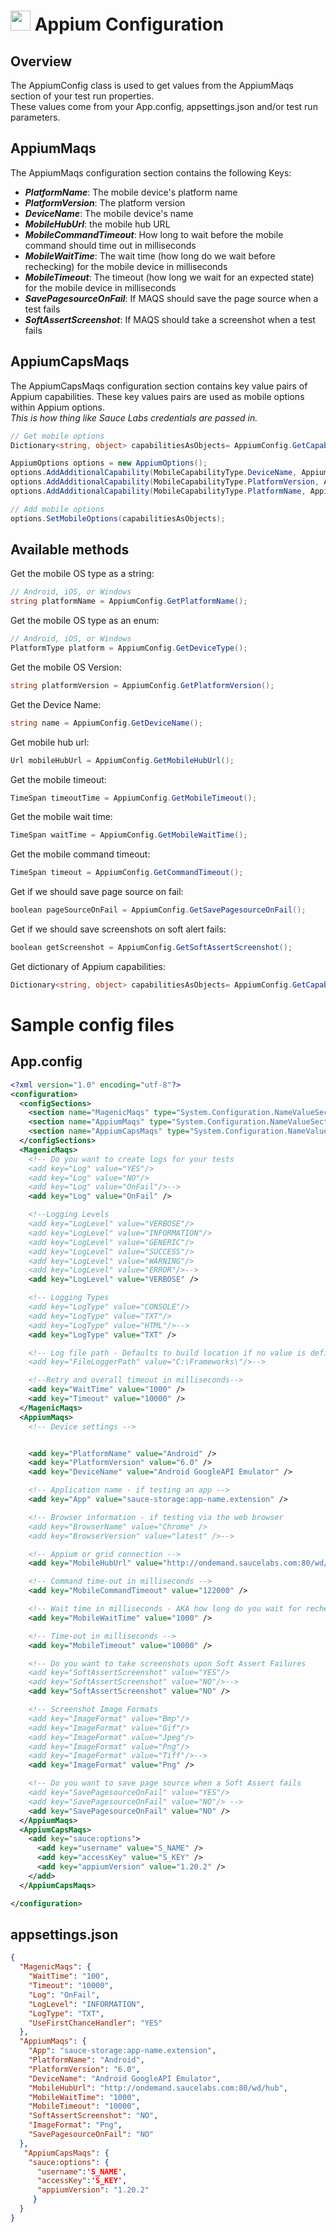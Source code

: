 # <img src="resources/maqslogo.ico" height="32" width="32"> Appium Configuration

## Overview
The AppiumConfig class is used to get values from the AppiumMaqs section of your test run properties.
<br>These values come from your App.config, appsettings.json and/or test run parameters.

## AppiumMaqs
The AppiumMaqs configuration section contains the following Keys:
* ***PlatformName***: The mobile device's platform name
* ***PlatformVersion***: The platform version
* ***DeviceName***: The mobile device's name 
* ***MobileHubUrl***: the mobile hub URL
* ***MobileCommandTimeout***: How long to wait before the mobile command should time out in milliseconds
* ***MobileWaitTime***: The wait time (how long do we wait before rechecking) for the mobile device in milliseconds
* ***MobileTimeout***: The timeout (how long we wait for an expected state) for the mobile device in milliseconds
* ***SavePagesourceOnFail***: If MAQS should save the page source when a test fails
* ***SoftAssertScreenshot***: If MAQS should take a screenshot when a test fails


## AppiumCapsMaqs
The AppiumCapsMaqs configuration section contains key value pairs of Appium capabilities. These key values pairs are used as mobile options within Appium options.  
*This is how thing like Sauce Labs credentials are passed in.*
```csharp
// Get mobile options
Dictionary<string, object> capabilitiesAsObjects= AppiumConfig.GetCapabilitiesAsObjects();

AppiumOptions options = new AppiumOptions();
options.AddAdditionalCapability(MobileCapabilityType.DeviceName, AppiumConfig.GetDeviceName());
options.AddAdditionalCapability(MobileCapabilityType.PlatformVersion, AppiumConfig.GetPlatformVersion());
options.AddAdditionalCapability(MobileCapabilityType.PlatformName, AppiumConfig.GetPlatformName().ToUpper());

// Add mobile options
options.SetMobileOptions(capabilitiesAsObjects);

```

## Available methods
Get the mobile OS type as a string:
```csharp
// Android, iOS, or Windows
string platformName = AppiumConfig.GetPlatformName();
```

Get the mobile OS type as an enum:
```csharp
// Android, iOS, or Windows
PlatformType platform = AppiumConfig.GetDeviceType();
```

Get the mobile OS Version:
```csharp
string platformVersion = AppiumConfig.GetPlatformVersion();
```

Get the Device Name:
```csharp
string name = AppiumConfig.GetDeviceName();
```

Get mobile hub url:
```csharp
Url mobileHubUrl = AppiumConfig.GetMobileHubUrl();
```

Get the mobile timeout:
```csharp
TimeSpan timeoutTime = AppiumConfig.GetMobileTimeout();
```

Get the mobile wait time:
```csharp
TimeSpan waitTime = AppiumConfig.GetMobileWaitTime();
```

Get the mobile command timeout:
```csharp
TimeSpan timeout = AppiumConfig.GetCommandTimeout();
```

Get if we should save page source on fail:
```csharp
boolean pageSourceOnFail = AppiumConfig.GetSavePagesourceOnFail();
```

Get if we should save screenshots on soft alert fails:
```csharp
boolean getScreenshot = AppiumConfig.GetSoftAssertScreenshot();
```

Get dictionary of Appium capabilities:
```csharp
Dictionary<string, object> capabilitiesAsObjects= AppiumConfig.GetCapabilitiesAsObjects();
```

# Sample config files
## App.config
```xml
<?xml version="1.0" encoding="utf-8"?>
<configuration>
  <configSections>
    <section name="MagenicMaqs" type="System.Configuration.NameValueSectionHandler" />
    <section name="AppiumMaqs" type="System.Configuration.NameValueSectionHandler" />
    <section name="AppiumCapsMaqs" type="System.Configuration.NameValueSectionHandler" />
  </configSections>
  <MagenicMaqs>
    <!-- Do you want to create logs for your tests
    <add key="Log" value="YES"/>
    <add key="Log" value="NO"/>
    <add key="Log" value="OnFail"/>-->
    <add key="Log" value="OnFail" />

    <!--Logging Levels
    <add key="LogLevel" value="VERBOSE"/>
    <add key="LogLevel" value="INFORMATION"/>
    <add key="LogLevel" value="GENERIC"/>
    <add key="LogLevel" value="SUCCESS"/>
    <add key="LogLevel" value="WARNING"/>
    <add key="LogLevel" value="ERROR"/>-->
    <add key="LogLevel" value="VERBOSE" />

    <!-- Logging Types
    <add key="LogType" value="CONSOLE"/>
    <add key="LogType" value="TXT"/>
    <add key="LogType" value="HTML"/>-->
    <add key="LogType" value="TXT" />

    <!-- Log file path - Defaults to build location if no value is defined
    <add key="FileLoggerPath" value="C:\Frameworks\"/>-->

    <!--Retry and overall timeout in milliseconds-->
    <add key="WaitTime" value="1000" />
    <add key="Timeout" value="10000" />
  </MagenicMaqs>
  <AppiumMaqs>
    <!-- Device settings -->


    <add key="PlatformName" value="Android" />
    <add key="PlatformVersion" value="6.0" />
    <add key="DeviceName" value="Android GoogleAPI Emulator" />

    <!-- Application name - if testing an app -->
    <add key="App" value="sauce-storage:app-name.extension" />

    <!-- Browser information - if testing via the web browser 
    <add key="BrowserName" value="Chrome" />
    <add key="BrowserVersion" value="latest" />-->

    <!-- Appium or grid connection -->
    <add key="MobileHubUrl" value="http://ondemand.saucelabs.com:80/wd/hub" />

    <!-- Command time-out in milliseconds -->
    <add key="MobileCommandTimeout" value="122000" />

    <!-- Wait time in milliseconds - AKA how long do you wait for rechecking something -->
    <add key="MobileWaitTime" value="1000" />

    <!-- Time-out in milliseconds -->
    <add key="MobileTimeout" value="10000" />

    <!-- Do you want to take screenshots upon Soft Assert Failures
    <add key="SoftAssertScreenshot" value="YES"/>
    <add key="SoftAssertScreenshot" value="NO"/>-->
    <add key="SoftAssertScreenshot" value="NO" />

    <!-- Screenshot Image Formats
    <add key="ImageFormat" value="Bmp"/>
    <add key="ImageFormat" value="Gif"/>
    <add key="ImageFormat" value="Jpeg"/>
    <add key="ImageFormat" value="Png"/>
    <add key="ImageFormat" value="Tiff"/>-->
    <add key="ImageFormat" value="Png" />

    <!-- Do you want to save page source when a Soft Assert fails
    <add key="SavePagesourceOnFail" value="YES"/>
    <add key="SavePagesourceOnFail" value="NO"/> -->
    <add key="SavePagesourceOnFail" value="NO" />
  </AppiumMaqs>
  <AppiumCapsMaqs>
    <add key="sauce:options">
      <add key="username" value="S_NAME" />
      <add key="accessKey" value="S_KEY" />
      <add key="appiumVersion" value="1.20.2" />
    </add>
  </AppiumCapsMaqs>

</configuration>
```

## appsettings.json
```json
{
  "MagenicMaqs": {
    "WaitTime": "100",
    "Timeout": "10000",
    "Log": "OnFail",
    "LogLevel": "INFORMATION",
    "LogType": "TXT",
    "UseFirstChanceHandler": "YES"
  },
  "AppiumMaqs": {
    "App": "sauce-storage:app-name.extension",
    "PlatformName": "Android",
    "PlatformVersion": "6.0",
    "DeviceName": "Android GoogleAPI Emulator",
    "MobileHubUrl": "http://ondemand.saucelabs.com:80/wd/hub",
    "MobileWaitTime": "1000",
    "MobileTimeout": "10000",
    "SoftAssertScreenshot": "NO",
    "ImageFormat": "Png",
    "SavePagesourceOnFail": "NO"
  },
   "AppiumCapsMaqs": {
    "sauce:options": {
      "username":'S_NAME',
      "accessKey":'S_KEY',
      "appiumVersion": "1.20.2" 
     }
  }
}
```